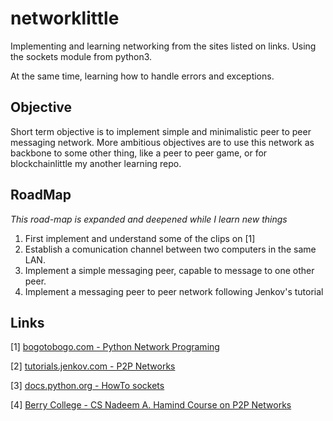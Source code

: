 # networklittle

Implementing and learning networking from the sites listed on links. Using the sockets module from python3.

At the same time, learning how to handle errors and exceptions. 



## Objective

Short term objective is to implement simple and minimalistic peer to peer messaging network. More ambitious objectives are to use this network as backbone to some other thing, like a peer to peer game, or for blockchainlittle my another learning repo.

 

## RoadMap
*This road-map is expanded and deepened while I learn new things*

1. First implement and understand some of the clips on [1]
2. Establish a comunication channel between two computers in the same LAN.
2. Implement a simple messaging peer, capable to message to one other peer. 
3. Implement a messaging peer to peer network following Jenkov's tutorial 


## Links


[1] [bogotobogo.com - Python Network Programing](http://www.bogotobogo.com/python/python_network_programming_server_client.php)

[2] [tutorials.jenkov.com - P2P Networks](http://tutorials.jenkov.com/p2p/index.html)

[3] [docs.python.org - HowTo sockets](https://docs.python.org/3/howto/sockets.html)

[4] [Berry College - CS Nadeem A. Hamind Course on P2P Networks](http://cs.berry.edu/%7Enhamid/p2p/)